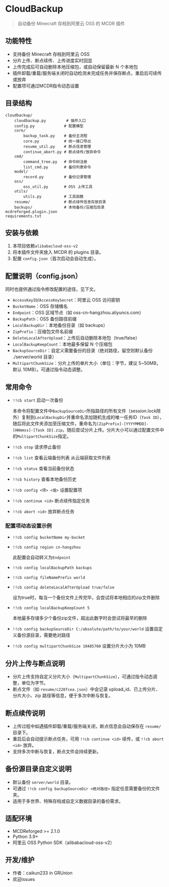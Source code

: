 # CloudBackup

> 自动备份 Minecraft 存档到阿里云 OSS 的 MCDR 插件

## 功能特性
- 支持备份 Minecraft 存档到阿里云 OSS
- 分片上传、断点续传、上传进度实时回显
- 上传完成后可自动删除本地压缩包，或自动保留最新 N 个本地包
- 插件卸载/重载/服务端关闭时自动检测未完成任务并保存断点，重启后可续传或放弃
- 配置项可通过MCDR指令动态设置

## 目录结构
```
cloudbackup/
    cloudbackup.py         # 插件入口
    config.py             # 配置模型
    core/
        backup_task.py    # 备份主流程
        core.py           # 统一接口导出
        resume_util.py    # 断点信息管理
        continue_abort.py # 断点续传/放弃命令
    cmd/
        command_tree.py   # 命令树注册
        list_cmd.py       # 备份列表命令
    model/
        record.py         # 备份记录管理
    oss/
        oss_util.py       # OSS 上传工具
    utils/
        utils.py          # 工具函数
    resume/               # 断点续传信息存放目录
    backups/              # 本地备份/压缩包目录
mcdreforged.plugin.json
requirements.txt
```

## 安装与依赖
1. 本项目依赖`alibabacloud-oss-v2`
2. 将本插件文件夹放入 MCDR 的 plugins 目录。
3. 配置 `config.json`（首次启动会自动生成）。

## 配置说明（config.json）

同时也提供通过指令修改配置的途径，见下文。

- `AccessKeyID`/`AccessKeySecret`：阿里云 OSS 访问密钥
- `BucketName`：OSS 存储桶名
- `Endpoint`：OSS 区域节点（如 oss-cn-hangzhou.aliyuncs.com）
- `BackupPath`：OSS 备份路径前缀
- `LocalBackupDir`：本地备份目录（如 backups）
- `ZipPrefix`：压缩包文件名前缀
- `DeleteLocalAfterUpload`：上传后自动删除本地包（true/false）
- `LocalBackupKeepCount`：本地最多保留 N 个压缩包
- `BackupSourceDir`：自定义需要备份的目录（绝对路径，留空则默认备份 ./server/world 目录）
- `MultipartChunkSize`：分片上传的单片大小（单位：字节，建议 5~50MB，默认 10MB）。可通过指令动态调整。

## 常用命令
- `!!cb start`         启动一次备份

  本命令将配置文件中`BackupSourceDir`所指路径的所有文件（session.lock除外）复制到`LocalBackupDir`并重命名添加随机生成的唯一任务ID（`Task ID`），随后将此文件夹添加至压缩文件，重命名为`[ZipPrefix]-[YYYYMMDD]-[HHmmss]-[Task ID].zip`，随后尝试分片上传。分片大小可以通过配置文件中的`MultipartChunkSize`指定。

- `!!cb stop`          请求停止备份
  
- `!!cb list`          查看云端备份列表
  从云端获取文件列表

- `!!cb status`        查看当前备份状态

- `!!cb history`       查看本地备份历史

- `!!cb config <项> <值>` 设置配置项

- `!!cb continue <id>` 断点续传指定任务

- `!!cb abort <id>`    放弃断点任务

### 配置项动态设置示例
- `!!cb config bucketName my-bucket`

- `!!cb config region cn-hangzhou`

  此配置会自动转义为`Endpoint`

- `!!cb config localBackupPath backups`

- `!!cb config fileNamePrefix world`

- `!!cb config deleteLocalAfterUpload true/false`

  设为true时，每当一个备份文件上传完毕，会尝试将本地相应的zip文件删除

- `!!cb config localBackupKeepCount 5`

  本地最多存储多少个备份zip文件，超出此数字时会尝试将最早的删除

- `!!cb config backupSourceDir C:/absolute/path/to/your/world`   设置自定义备份源目录，需要绝对路径

- `!!cb config multipartChunkSize 10485760`   设置分片大小为 10MB

## 分片上传与断点说明
- 分片上传支持自定义分片大小（`MultipartChunkSize`），可通过指令动态调整，单位为字节。
- 断点文件（如 `resume/c228fcea.json`）中会记录 upload_id、已上传分片、分片大小、zip 路径等信息，便于多次中断与恢复。

## 断点续传说明
- 上传过程中如遇插件卸载/重载/服务端关闭，断点信息会自动保存在 `resume/` 目录下。
- 重启后会自动提示断点任务，可用 `!!cb continue <id>` 续传，或 `!!cb abort <id>` 放弃。
- 支持多次中断与恢复，断点文件会持续更新。

## 备份源目录自定义说明
- 默认备份 `server/world` 目录。
- 可通过 `!!cb config backupSourceDir <绝对路径>` 指定任意需要备份的文件夹。
- 适用于多世界、特殊存档或自定义数据目录的备份需求。

## 适配环境
- MCDReforged >= 2.1.0
- Python 3.9+
- 阿里云 OSS Python SDK（alibabacloud-oss-v2）

## 开发/维护
- 作者：caikun233 in GRUnion
- 欢迎issues


